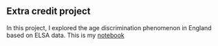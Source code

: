 
## Extra credit project
In this project, I explored the age discrimination phenomenon in England based on ELSA data.
This is my [notebook](https://localhost:8000/user/yt1369/notebooks/homedirs/yt1369/Extra_Work_with_Dates_yt1369.ipynb)
